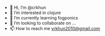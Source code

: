 - 👋 Hi, I’m @crkhun
- 👀 I’m interested in clojure
- 🌱 I’m currently learning fogponics
- 💞️ I’m looking to collaborate on ...
- 📫 How to reach me vrkhun2010@gmail.com

<!---
crkhun/crkhun is a ✨ special ✨ repository because its `README.md` (this file) appears on your GitHub profile.
You can click the Preview link to take a look at your changes.
--->
